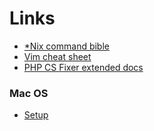 # Links

- [*Nix command bible](https://dev.to/awwsmm/101-bash-commands-and-tips-for-beginners-to-experts-30je)
- [Vim cheat sheet](https://vim.rtorr.com/)
- [PHP CS Fixer extended docs](https://mlocati.github.io/php-cs-fixer-configurator/#version:2.15)

### Mac OS

- [Setup](https://sourabhbajaj.com/mac-setup/References/)
